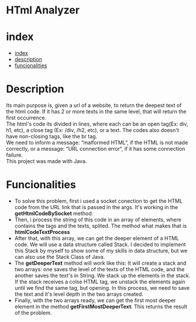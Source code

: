# HTml Analyzer

# index

* [index](#index)
* [description](#description)
* [funcionalities](#funcionalities)



# Description
Its main purpose is, given a url of a website, to return the deepest text of the html code. If it has 2 or more texts in the same level, that will return the first occurrence.<br>
The html's code its divided in lines, where each can be an open tag(Ex: div, h1, etc), a close tag (Ex: /div, /h2, etc), or a text. The codes also doesn't have non-closing tags, like the br tag.<br>
We need to inform a message: “malformed HTML”, if the HTML is not made correctly, or a message: “URL connection error“, if it has some connection failure.<br>
This project was made with Java.

# Funcionalities
- To solve this problem, first i used a socket conection to get the HTML code from the URL link that is passed in the args. It's working in the <b>getHtmlCodeBySocket</b> method.<br>
- Then, i process the string of this code in an array of elements, where contains the tags and the texts, splited. The method what makes that is <b>htmlCodeTextProcess</b><br>
- After that, with this array, we can get the deeper element of a HTML code. We will use a data structure called Stack. I decided to implement this Stack by myself to show some of my skills in data structure, but we can also use the Stack Class of Java.<br>
- The <b>getDeeperText</b> method will work like this: It will create a stack and two arrays: one saves the level of the texts of the HTML code, and the another saves the text's in String. We stack up the elements in the stack. If the stack receives a colse HTML tag, we unstack the elements again until we find the same tag, but opening. In this process, we need to save the text and it's level depth in the two arrays created.<br>
- Finally, with the two arrays ready, we can get the first most deeper element in the method <b>getFirstMostDeeperText</b>. This returns the result of the problem.

